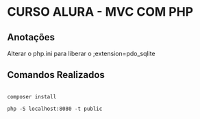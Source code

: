 # CURSO ALURA - MVC COM PHP

## Anotações

Alterar o php.ini para liberar o ;extension=pdo_sqlite

## Comandos Realizados

```

composer install

php -S localhost:8080 -t public


```

